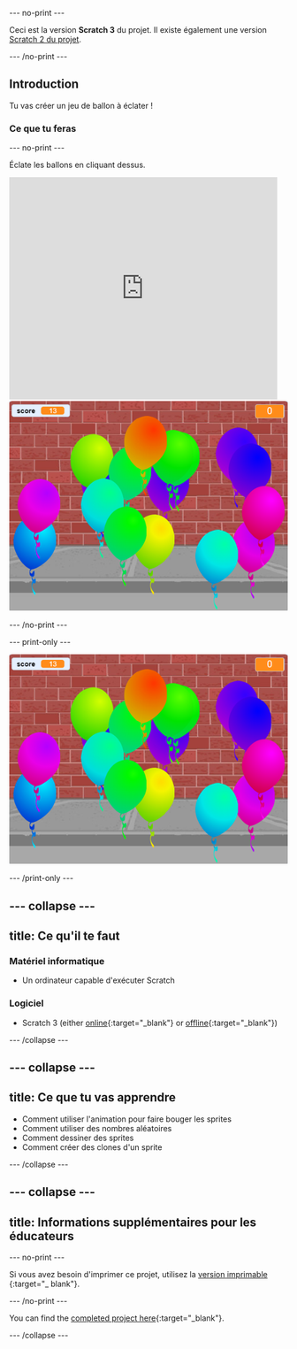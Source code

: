 --- no-print ---

Ceci est la version **Scratch 3** du projet. Il existe également une version [Scratch 2 du projet](https://projects.raspberrypi.org/en/projects/balloons-scratch2).

--- /no-print ---

## Introduction

Tu vas créer un jeu de ballon à éclater !


### Ce que tu feras

--- no-print ---

Éclate les ballons en cliquant dessus.

<div class="scratch-preview">
  <iframe allowtransparency="true" width="485" height="402" src="https://scratch.mit.edu/projects/embed/299206746/?autostart=false" frameborder="0" scrolling="no"></iframe>
  <img src="images/balloons-final.png">
</div>

--- /no-print ---

--- print-only ---

![projet terminé](images/balloons-final.png)

--- /print-only ---

--- collapse ---
---
title: Ce qu'il te faut
---

### Matériel informatique

+ Un ordinateur capable d'exécuter Scratch

### Logiciel

+ Scratch 3 (either [online](https://rpf.io/scratchon){:target="_blank"} or [offline](https://rpf.io/scratchoff){:target="_blank"})

--- /collapse ---

--- collapse ---
---
title: Ce que tu vas apprendre
---

- Comment utiliser l'animation pour faire bouger les sprites
- Comment utiliser des nombres aléatoires
- Comment dessiner des sprites
- Comment créer des clones d'un sprite

--- /collapse ---

--- collapse ---
---
title: Informations supplémentaires pour les éducateurs
---

--- no-print ---

Si vous avez besoin d'imprimer ce projet, utilisez la [version imprimable](https://projects.raspberrypi.org/en/projects/balloons/print) {:target="_ blank"}.

--- /no-print ---

You can find the [completed project here](https://rpf.io/p/en/balloons-get){:target="_blank"}.

--- /collapse ---
